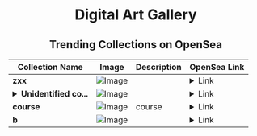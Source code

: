 <div align="center">

# Digital Art Gallery

## Trending Collections on OpenSea

| Collection Name                       | Image                                                                                     | Description                       | OpenSea Link                                                                                          |
|---------------------------------------|-------------------------------------------------------------------------------------------|-----------------------------------|--------------------------------------------------------------------------------------------------------|
| **zxx** | ![Image](https://raw.seadn.io/files/c9528947dad2292336edc537971059a0.svg?w=200&auto=format) |  | <details><summary>Link</summary>[zxx](https://opensea.io/collection/zxx-10)</details> |
| **<details><summary>Unidentified co...</summary>Unidentified contract 78177e6e-0f8a-43d9-b938-483adea30e24</details>** | ![Image](https://i.seadn.io/s/raw/files/a837708742ad8afcb35eb60ba787976d.jpg?w=500&auto=format?w=200&auto=format) |  | <details><summary>Link</summary>[Unidentified contract 78177e6e-0f8a-43d9-b938-483adea30e24](https://opensea.io/collection/unidentified-contract-78177e6e-0f8a-43d9-b938-483a)</details> |
| **course** | ![Image](https://i.seadn.io/s/raw/files/e6e72f3db2b183833a5a129d5f2c718f.png?w=500&auto=format?w=200&auto=format) | course | <details><summary>Link</summary>[course](https://opensea.io/collection/course-15)</details> |
| **b** | ![Image](https://i.seadn.io/s/raw/files/60425129d8b9674a48735150e2622dcb.jpg?w=500&auto=format?w=200&auto=format) |  | <details><summary>Link</summary>[b](https://opensea.io/collection/b-10830)</details> |

</div>